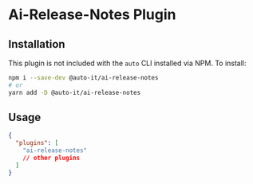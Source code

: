 # Ai-Release-Notes Plugin



## Installation

This plugin is not included with the `auto` CLI installed via NPM. To install:

```bash
npm i --save-dev @auto-it/ai-release-notes
# or
yarn add -D @auto-it/ai-release-notes
```

## Usage

```json
{
  "plugins": [
    "ai-release-notes"
    // other plugins
  ]
}
```
